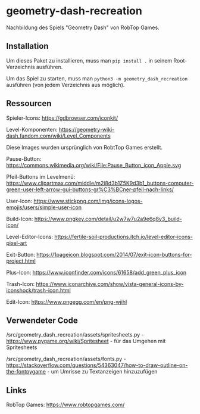 # geometry-dash-recreation

Nachbildung des Spiels "Geometry Dash" von RobTop Games.

## Installation

Um dieses Paket zu installieren, muss man `pip install .` in seinem Root-Verzeichnis ausführen.

Um das Spiel zu starten, muss man `python3 -m geometry_dash_recreation` ausführen (von jedem Verzeichnis aus möglich).

## Ressourcen

Spieler-Icons: https://gdbrowser.com/iconkit/

Level-Komponenten: https://geometry-wiki-dash.fandom.com/wiki/Level_Components

Diese Images wurden ursprünglich von RobtTop Games erstellt.

Pause-Button: https://commons.wikimedia.org/wiki/File:Pause_Button_icon_Apple.svg

Pfeil-Buttons im Levelmenü: https://www.clipartmax.com/middle/m2i8d3b1Z5K9d3b1_buttons-computer-green-user-left-arrow-gui-buttons-gr%C3%BCner-pfeil-nach-links/

User-Icon: https://www.stickpng.com/img/icons-logos-emojis/users/simple-user-icon

Build-Icon: https://www.pngkey.com/detail/u2w7w7u2a9e6q8y3_build-icon/

Level-Editor-Icons: https://fertile-soil-productions.itch.io/level-editor-icons-pixel-art

Exit-Button: https://1pageicon.blogspot.com/2014/07/exit-icon-buttons-for-project.html

Plus-Icon: https://www.iconfinder.com/icons/61658/add_green_plus_icon

Trash-Icon: https://www.iconarchive.com/show/vista-general-icons-by-iconshock/trash-icon.html

Edit-Icon: https://www.pngegg.com/en/png-wjihl

## Verwendeter Code

/src/geometry_dash_recreation/assets/spritesheets.py - https://www.pygame.org/wiki/Spritesheet - für das Umgehen mit Spritesheets

/src/geometry_dash_recreation/assets/fonts.py - https://stackoverflow.com/questions/54363047/how-to-draw-outline-on-the-fontpygame - um Umrisse zu Textanzeigen hinzuzufügen

## Links

RobTop Games: https://www.robtopgames.com/
